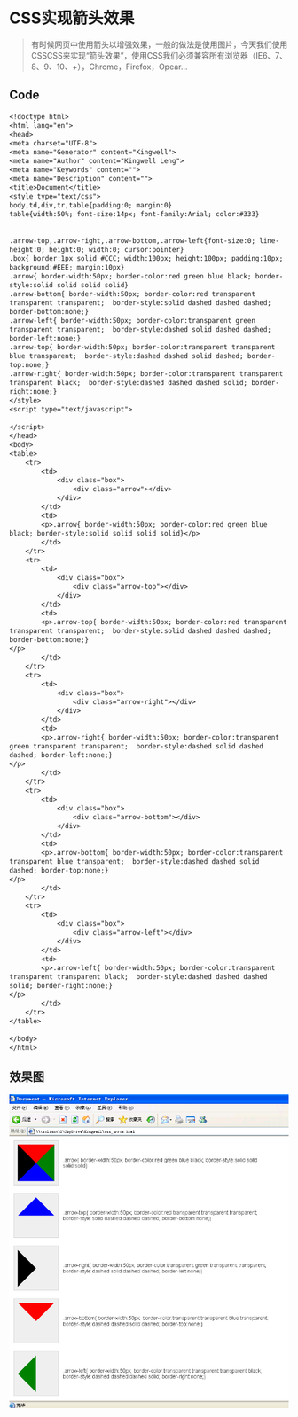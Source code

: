 # CSS实现箭头效果 #

>有时候网页中使用箭头以增强效果，一般的做法是使用图片，今天我们使用CSSCSS来实现“箭头效果”，使用CSS我们必须兼容所有浏览器（IE6、7、8、9、10、+），Chrome，Firefox，Opear...
## Code ##
	<!doctype html>
	<html lang="en">
	<head>
	<meta charset="UTF-8">
	<meta name="Generator" content="Kingwell">
	<meta name="Author" content="Kingwell Leng">
	<meta name="Keywords" content="">
	<meta name="Description" content="">
	<title>Document</title>
	<style type="text/css">
	body,td,div,tr,table{padding:0; margin:0}
	table{width:50%; font-size:14px; font-family:Arial; color:#333}
	
	
	.arrow-top,.arrow-right,.arrow-bottom,.arrow-left{font-size:0; line-height:0; height:0; width:0; cursor:pointer}
	.box{ border:1px solid #CCC; width:100px; height:100px; padding:10px; background:#EEE; margin:10px}
	.arrow{ border-width:50px; border-color:red green blue black; border-style:solid solid solid solid}
	.arrow-bottom{ border-width:50px; border-color:red transparent transparent transparent;  border-style:solid dashed dashed dashed; border-bottom:none;}
	.arrow-left{ border-width:50px; border-color:transparent green transparent transparent;  border-style:dashed solid dashed dashed; border-left:none;}
	.arrow-top{ border-width:50px; border-color:transparent transparent blue transparent;  border-style:dashed dashed solid dashed; border-top:none;}
	.arrow-right{ border-width:50px; border-color:transparent transparent transparent black;  border-style:dashed dashed dashed solid; border-right:none;}
	</style>
	<script type="text/javascript">
	
	</script>
	</head>
	<body>
	<table>
	    <tr>
	        <td>
	            <div class="box">
	                <div class="arrow"></div>
	            </div>
	        </td>
	        <td>
	        <p>.arrow{ border-width:50px; border-color:red green blue black; border-style:solid solid solid solid}</p>
	        </td>
	    </tr>
	    <tr>
	        <td>
	            <div class="box">
	                <div class="arrow-top"></div>
	            </div>
	        </td>
	        <td>
	        <p>.arrow-top{ border-width:50px; border-color:red transparent transparent transparent;  border-style:solid dashed dashed dashed; border-bottom:none;}
	</p>
	        </td>
	    </tr>
	    <tr>
	        <td>
	            <div class="box">
	                <div class="arrow-right"></div>
	            </div>
	        </td>
	        <td>
	        <p>.arrow-right{ border-width:50px; border-color:transparent green transparent transparent;  border-style:dashed solid dashed dashed; border-left:none;}
	</p>
	        </td>
	    </tr>
	    <tr>
	        <td>
	            <div class="box">
	                <div class="arrow-bottom"></div>
	            </div>
	        </td>
	        <td>
	        <p>.arrow-bottom{ border-width:50px; border-color:transparent transparent blue transparent;  border-style:dashed dashed solid dashed; border-top:none;}
	</p>
	        </td>
	    </tr>
	    <tr>
	        <td>
	            <div class="box">
	                <div class="arrow-left"></div>
	            </div>
	        </td>
	        <td>
	        <p>.arrow-left{ border-width:50px; border-color:transparent transparent transparent black;  border-style:dashed dashed dashed solid; border-right:none;}
	</p>
	        </td>
	    </tr>
	</table>
	
	</body>
	</html>

## 效果图 ##
![CSS实现箭头效果](images/23151922-2b062c2c101a49238dc868ca0834c51b.png)
